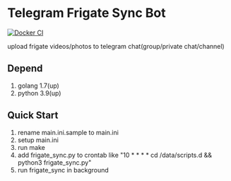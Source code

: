 # Telegram Frigate Sync Bot

[![Docker CI](https://github.com/SCys/frigate_sync/actions/workflows/docker-ci.yaml/badge.svg)](https://github.com/SCys/frigate_sync/actions/workflows/docker-ci.yaml)

upload frigate videos/photos to telegram chat(group/private chat/channel)

## Depend

1. golang 1.7(up)
1. python 3.9(up)

## Quick Start

1. rename main.ini.sample to main.ini
1. setup main.ini
1. run make
1. add frigate_sync.py to crontab like "10 * * * * cd /data/scripts.d && python3 frigate_sync.py"
1. run frigate_sync in background